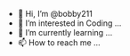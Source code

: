 - 👋 Hi, I’m @bobby211
- 👀 I’m interested in Coding ...
- 🌱 I’m currently learning ...
- 📫 How to reach me ...

<!---
bobby211/bobby211 is a ✨ special ✨ repository because its `README.md` (this file) appears on your GitHub profile.
You can click the Preview link to take a look at your changes.
--->
